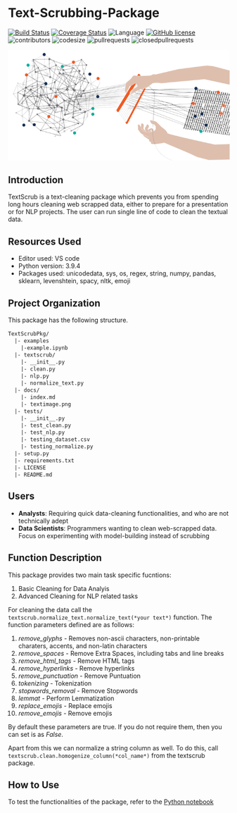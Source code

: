 # Text-Scrubbing-Package

[![Build Status](https://travis-ci.org/reeya26/TextScrubPkg.svg?branch=master)](https://travis-ci.org/reeya26/TextScrubPkg) 
[![Coverage Status](https://coveralls.io/repos/github/reeya26/TextScrubPkg/badge.svg?branch=master)](https://coveralls.io/github/reeya26/TextScrubPkg?branch=master) 
![Language](https://img.shields.io/badge/language-python-blue.svg)
[![GitHub license](https://img.shields.io/github/license/Naereen/StrapDown.js.svg)](https://github.com//reeya26/TextScrubPkg/blob/master/LICENSE)
![contributors](https://img.shields.io/github/contributors/reeya26/TextScrubPkg.svg) 
![codesize](https://img.shields.io/github/languages/code-size/reeya26/TextScrubPkg.svg) 
![pullrequests](https://img.shields.io/github/issues-pr/reeya26/TextScrubPkg.svg) 
![closedpullrequests](https://img.shields.io/github/issues-pr-closed-raw/reeya26/TextScrubPkg.svg)

<p align="center">
  <img  src="https://github.com/reeya26/TextScrubPkg/blob/main/docs/textimage.png">
</p>

## Introduction
TextScrub is a text-cleaning package which prevents you from spending long hours cleaning web scrapped data, either to prepare for a presentation or for NLP projects. The user can run single line of code to clean the textual data.

## Resources Used
- Editor used: VS code
- Python version: 3.9.4
- Packages used: unicodedata, sys, os, regex, string, numpy, pandas, sklearn, levenshtein, spacy, nltk, emoji

## Project Organization

This package has the following structure.

```
TextScrubPkg/
  |- examples
    |-example.ipynb
  |- textscrub/
    |- __init__.py
    |- clean.py
    |- nlp.py
    |- normalize_text.py
  |- docs/
    |- index.md
    |- textimage.png
  |- tests/
    |- __init__.py
    |- test_clean.py
    |- test_nlp.py
    |- testing_dataset.csv
    |- testing_normalize.py
  |- setup.py
  |- requirements.txt
  |- LICENSE
  |- README.md
```

## Users

- **Analysts**: Requiring quick data-cleaning functionalities, and who are not technically adept
- **Data Scientists**: Programmers wanting to clean web-scrapped data. Focus on experimenting with model-building instead of scrubbing

## Function Description

This package provides two main task specific fucntions:
1. Basic Cleaning for Data Analyis
2. Advanced Cleaning for NLP related tasks

For cleaning the data call the `textscrub.normalize_text.normalize_text(*your text*)` function. The function parameters defined are as follows:

1. *remove_glyphs* - Removes non-ascii characters, non-printable charaters, accents, and non-latin characters
2. *remove_spaces* - Remove Extra Spaces, including tabs and line breaks
3. *remove_html_tags* - Remove HTML tags
4. *remove_hyperlinks* - Remove hyperlinks
5. *remove_punctuation* - Remove Puntuation
6. *tokenizing* - Tokenization
7. *stopwords_removal* - Remove Stopwords
8. *lemmat* - Perform Lemmatization
9. *replace_emojis* - Replace emojis
10. *remove_emojis* - Remove emojis

By default these parameters are true. If you do not require them, then you can set is as *False*.

Apart from this we can normalize a string column as well. To do this, call `textscrub.clean.homogenize_column(*col_name*)` from the textscrub package.

## How to Use

To test the functionalities of the package, refer to the [Python notebook](https://github.com/reeya26/TextScrubPkg/blob/main/examples/example.ipynb)